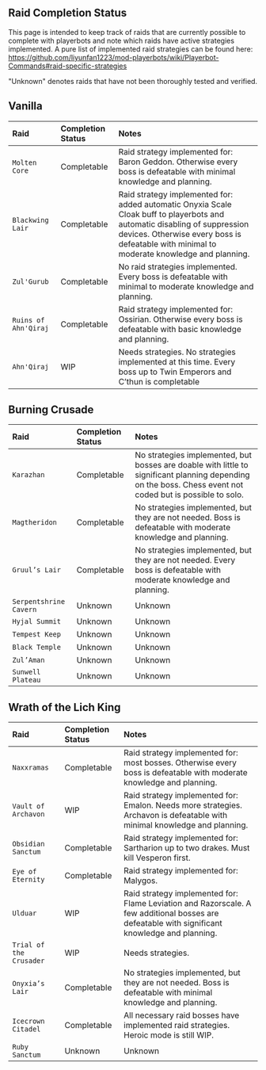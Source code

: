 ## Raid Completion Status
This page is intended to keep track of raids that are currently possible to complete with playerbots and note which raids have active strategies implemented. A pure list of implemented raid strategies can be found here: https://github.com/liyunfan1223/mod-playerbots/wiki/Playerbot-Commands#raid-specific-strategies

"Unknown" denotes raids that have not been thoroughly tested and verified.

## Vanilla

Raid | Completion Status | Notes
:---|:---|:---
``Molten Core`` | Completable | Raid strategy implemented for: Baron Geddon. Otherwise every boss is defeatable with minimal knowledge and planning. 
``Blackwing Lair`` | Completable | Raid strategy implemented for: added automatic Onyxia Scale Cloak buff to playerbots and automatic disabling of suppression devices. Otherwise every boss is defeatable with minimal to moderate knowledge and planning. 
``Zul'Gurub`` | Completable | No raid strategies implemented. Every boss is defeatable with minimal to moderate knowledge and planning. 
``Ruins of Ahn'Qiraj`` | Completable | Raid strategy implemented for: Ossirian. Otherwise every boss is defeatable with basic knowledge and planning. 
``Ahn'Qiraj`` | WIP | Needs strategies. No strategies implemented at this time. Every boss up to Twin Emperors and C’thun is completable

## Burning Crusade

Raid | Completion Status | Notes
:---|:---|:---
``Karazhan`` | Completable | No strategies implemented, but bosses are doable with little to significant planning depending on the boss. Chess event not coded but is possible to solo.
``Magtheridon`` | Completable | No strategies implemented, but they are not needed. Boss is defeatable with moderate knowledge and planning.
``Gruul’s Lair`` | Completable | No strategies implemented, but they are not needed. Every boss is defeatable with moderate knowledge and planning.
``Serpentshrine Cavern`` | Unknown | Unknown
``Hyjal Summit`` | Unknown | Unknown
``Tempest Keep`` | Unknown | Unknown
``Black Temple`` | Unknown | Unknown
``Zul’Aman`` | Unknown | Unknown
``Sunwell Plateau`` | Unknown | Unknown

## Wrath of the Lich King

Raid | Completion Status | Notes
:---|:---|:---
``Naxxramas`` | Completable | Raid strategy implemented for: most bosses. Otherwise every boss is defeatable with moderate knowledge and planning. 
``Vault of Archavon`` | WIP | Raid strategy implemented for: Emalon. Needs more strategies. Archavon is defeatable with minimal knowledge and planning.
``Obsidian Sanctum`` | Completable | Raid strategy implemented for: Sartharion up to two drakes. Must kill Vesperon first. 
``Eye of Eternity`` | Completable | Raid strategy implemented for: Malygos. 
``Ulduar`` | WIP | Raid strategy implemented for: Flame Leviation and Razorscale. A few additional bosses are defeatable with significant knowledge and planning.
``Trial of the Crusader`` | WIP | Needs strategies.
``Onyxia’s Lair`` | Completable | No strategies implemented, but they are not needed. Boss is defeatable with minimal knowledge and planning.
``Icecrown Citadel`` | Completable | All necessary raid bosses have implemented raid strategies. Heroic mode is still WIP.
``Ruby Sanctum`` | Unknown | Unknown
